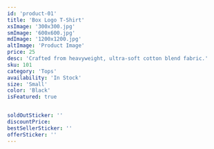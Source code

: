 ```yaml
---
id: 'product-01'
title: 'Box Logo T-Shirt'
xsImage: '300x300.jpg'
smImage: '600x600.jpg'
mdImage: '1200x1200.jpg'
altImage: 'Product Image'
price: 25
desc: 'Crafted from heavyweight, ultra-soft cotton blend fabric.'
sku: 101
category: 'Tops'
availability: 'In Stock'
size: 'Small'
color: 'Black'
isFeatured: true


soldOutSticker: ''
discountPrice: 
bestSellerSticker: ''
offerSticker: ''
---
```

